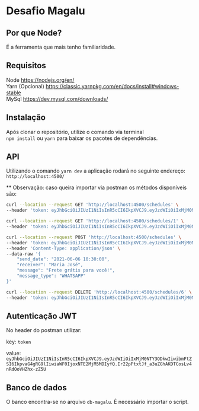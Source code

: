 # Desafio Magalu

## Por que Node?
É a ferramenta que mais tenho familiaridade.

## Requisitos ##
Node https://nodejs.org/en/  
Yarn (Opcional) https://classic.yarnpkg.com/en/docs/install#windows-stable  
MySql https://dev.mysql.com/downloads/

## Instalação ##
Após clonar o repositório, utilize o comando via terminal  
`npm install` ou `yarn` para baixar os pacotes de dependências. 


## API ##
Utilizando o comando `yarn dev` a aplicação rodará no seguinte endereço:
`http://localhost:4500/`

** Observação: caso queira importar via postman os métodos disponíveis são:  

```sh
curl --location --request GET 'http://localhost:4500/schedules' \
--header 'token: eyJhbGciOiJIUzI1NiIsInR5cCI6IkpXVCJ9.eyJzdWIiOiIxMjM0NTY3ODkwIiwibmFtZSI6IkpvaG4gRG9lIiwiaWF0IjoxNTE2MjM5MDIyfQ.Ir22pFtxtJf_a3uZGhAKDTCosLv4nRdOoVHZhx-zZ5U'  
```

``` sh
curl --location --request GET 'http://localhost:4500/schedules/1' \ 
--header 'token: eyJhbGciOiJIUzI1NiIsInR5cCI6IkpXVCJ9.eyJzdWIiOiIxMjM0NTY3ODkwIiwibmFtZSI6IkpvaG4gRG9lIiwiaWF0IjoxNTE2MjM5MDIyfQ.Ir22pFtxtJf_a3uZGhAKDTCosLv4nRdOoVHZhx-zZ5U'  
```

``` sh
curl --location --request POST 'http://localhost:4500/schedules' \
--header 'token: eyJhbGciOiJIUzI1NiIsInR5cCI6IkpXVCJ9.eyJzdWIiOiIxMjM0NTY3ODkwIiwibmFtZSI6IkpvaG4gRG9lIiwiaWF0IjoxNTE2MjM5MDIyfQ.Ir22pFtxtJf_a3uZGhAKDTCosLv4nRdOoVHZhx-zZ5U' \
--header 'Content-Type: application/json' \
--data-raw '{
    "send_date": "2021-06-06 10:30:00",
    "receiver": "Maria José",
    "message": "Frete grátis para você!",
    "message_type": "WHATSAPP"
}'
```

```sh
curl --location --request DELETE 'http://localhost:4500/schedules/6' \
--header 'token: eyJhbGciOiJIUzI1NiIsInR5cCI6IkpXVCJ9.eyJzdWIiOiIxMjM0NTY3ODkwIiwibmFtZSI6IkpvaG4gRG9lIiwiaWF0IjoxNTE2MjM5MDIyfQ.Ir22pFtxtJf_a3uZGhAKDTCosLv4nRdOoVHZhx-zZ5U'
```



## Autenticação JWT
No header do postman utilizar:

key: `token`

value: `eyJhbGciOiJIUzI1NiIsInR5cCI6IkpXVCJ9.eyJzdWIiOiIxMjM0NTY3ODkwIiwibmFtZSI6IkpvaG4gRG9lIiwiaWF0IjoxNTE2MjM5MDIyfQ.Ir22pFtxtJf_a3uZGhAKDTCosLv4nRdOoVHZhx-zZ5U`

## Banco de dados
O banco encontra-se no arquivo `db-magalu`. É necessário importar o script.


